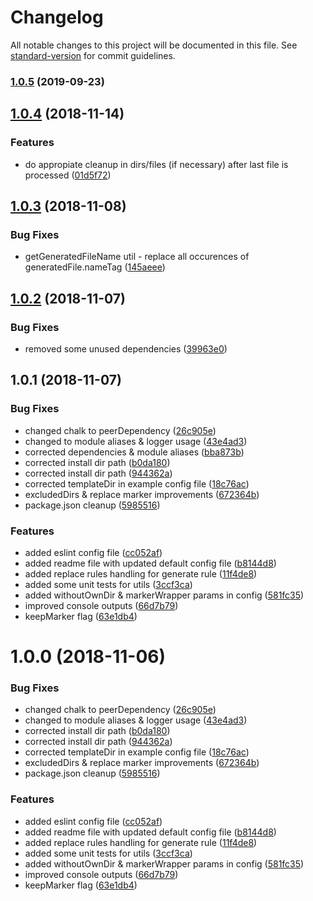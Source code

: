 # Changelog

All notable changes to this project will be documented in this file. See [standard-version](https://github.com/conventional-changelog/standard-version) for commit guidelines.

### [1.0.5](https://github.com/mjezior/file-structure-generator/compare/v1.0.4...v1.0.5) (2019-09-23)

<a name="1.0.4"></a>
## [1.0.4](https://github.com/mjezior/file-structure-generator/compare/v1.0.3...v1.0.4) (2018-11-14)


### Features

* do appropiate cleanup in dirs/files (if necessary) after last file is processed ([01d5f72](https://github.com/mjezior/file-structure-generator/commit/01d5f72))



<a name="1.0.3"></a>
## [1.0.3](https://github.com/mjezior/file-structure-generator/compare/v1.0.2...v1.0.3) (2018-11-08)


### Bug Fixes

* getGeneratedFileName util - replace all occurences of generatedFile.nameTag ([145aeee](https://github.com/mjezior/file-structure-generator/commit/145aeee))



<a name="1.0.2"></a>
## [1.0.2](https://github.com/mjezior/file-structure-generator/compare/v1.0.1...v1.0.2) (2018-11-07)


### Bug Fixes

* removed some unused dependencies ([39963e0](https://github.com/mjezior/file-structure-generator/commit/39963e0))



<a name="1.0.1"></a>
## 1.0.1 (2018-11-07)


### Bug Fixes

* changed chalk to peerDependency ([26c905e](https://github.com/mjezior/file-structure-generator/commit/26c905e))
* changed to module aliases & logger usage ([43e4ad3](https://github.com/mjezior/file-structure-generator/commit/43e4ad3))
* corrected dependencies & module aliases ([bba873b](https://github.com/mjezior/file-structure-generator/commit/bba873b))
* corrected install dir path ([b0da180](https://github.com/mjezior/file-structure-generator/commit/b0da180))
* corrected install dir path ([944362a](https://github.com/mjezior/file-structure-generator/commit/944362a))
* corrected templateDir in example config file ([18c76ac](https://github.com/mjezior/file-structure-generator/commit/18c76ac))
* excludedDirs & replace marker improvements ([672364b](https://github.com/mjezior/file-structure-generator/commit/672364b))
* package.json cleanup ([5985516](https://github.com/mjezior/file-structure-generator/commit/5985516))


### Features

* added eslint config file ([cc052af](https://github.com/mjezior/file-structure-generator/commit/cc052af))
* added readme file with updated default config file ([b8144d8](https://github.com/mjezior/file-structure-generator/commit/b8144d8))
* added replace rules handling for generate rule ([11f4de8](https://github.com/mjezior/file-structure-generator/commit/11f4de8))
* added some unit tests for utils ([3ccf3ca](https://github.com/mjezior/file-structure-generator/commit/3ccf3ca))
* added withoutOwnDir & markerWrapper params in config ([581fc35](https://github.com/mjezior/file-structure-generator/commit/581fc35))
* improved console outputs ([66d7b79](https://github.com/mjezior/file-structure-generator/commit/66d7b79))
* keepMarker flag ([63e1db4](https://github.com/mjezior/file-structure-generator/commit/63e1db4))



<a name="1.0.0"></a>
# 1.0.0 (2018-11-06)


### Bug Fixes

* changed chalk to peerDependency ([26c905e](https://github.com/mjezior/file-structure-generator/commit/26c905e))
* changed to module aliases & logger usage ([43e4ad3](https://github.com/mjezior/file-structure-generator/commit/43e4ad3))
* corrected install dir path ([b0da180](https://github.com/mjezior/file-structure-generator/commit/b0da180))
* corrected install dir path ([944362a](https://github.com/mjezior/file-structure-generator/commit/944362a))
* corrected templateDir in example config file ([18c76ac](https://github.com/mjezior/file-structure-generator/commit/18c76ac))
* excludedDirs & replace marker improvements ([672364b](https://github.com/mjezior/file-structure-generator/commit/672364b))
* package.json cleanup ([5985516](https://github.com/mjezior/file-structure-generator/commit/5985516))


### Features

* added eslint config file ([cc052af](https://github.com/mjezior/file-structure-generator/commit/cc052af))
* added readme file with updated default config file ([b8144d8](https://github.com/mjezior/file-structure-generator/commit/b8144d8))
* added replace rules handling for generate rule ([11f4de8](https://github.com/mjezior/file-structure-generator/commit/11f4de8))
* added some unit tests for utils ([3ccf3ca](https://github.com/mjezior/file-structure-generator/commit/3ccf3ca))
* added withoutOwnDir & markerWrapper params in config ([581fc35](https://github.com/mjezior/file-structure-generator/commit/581fc35))
* improved console outputs ([66d7b79](https://github.com/mjezior/file-structure-generator/commit/66d7b79))
* keepMarker flag ([63e1db4](https://github.com/mjezior/file-structure-generator/commit/63e1db4))
